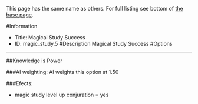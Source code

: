 This page has the same name as others. For full listing see bottom of [the base page](magical_study_success.md).

#Information
 - Title: Magical Study Success
 - ID: magic_study.5
#Description
Magical Study Success
#Options

___
##Knowledge is Power

###AI weighting:
AI weights this option at 1.50


###Efects:<ul><li>magic study level up conjuration = yes</li></ul>
